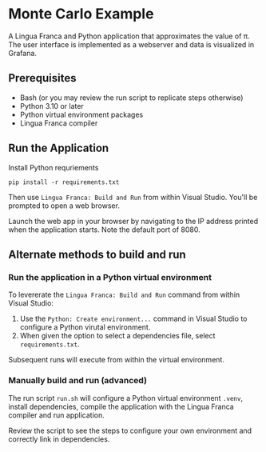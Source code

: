 # Monte Carlo Example

A Lingua Franca and Python application that approximates the value of π.
The user interface is implemented as a webserver and data is visualized
in Grafana.

## Prerequisites

- Bash (or you may review the run script to replicate steps otherwise)
- Python 3.10 or later
- Python virtual environment packages
- Lingua Franca compiler

## Run the Application

Install Python requriements

```shell
pip install -r requirements.txt
```

Then use `Lingua Franca: Build and Run` from within Visual Studio. You'll be prompted to open a web browser.

Launch the web app in your browser by navigating to the IP address printed when the application starts. Note the default port of 8080.

## Alternate methods to build and run

### Run the application in a Python virtual environment

To levererate the `Lingua Franca: Build and Run` command from within Visual Studio:

1. Use the `Python: Create environment...` command in Visual Studio to configure a Python virutal environment.
1. When given the option to select a dependencies file, select `requirements.txt`.

Subsequent runs will execute from within the virtual environment.

### Manually build and run (advanced)

The run script `run.sh` will configure a Python virtual environment `.venv`, install dependencies, compile the application with the Lingua Franca compiler and run application.

Review the script to see the steps to configure your own environment and correctly link in dependencies.
